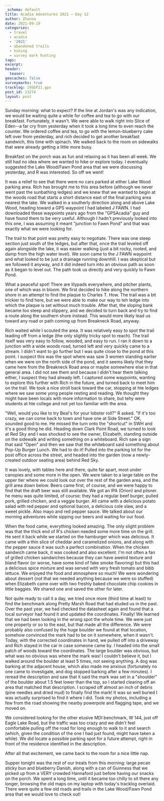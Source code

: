 ```yaml
---
_schema: default
title: Acadia Adventures 2021 – Day 12
author: Zhanna
date: 2021-09-19
categories:
  - travel
  - acadia
  - '2021'
  - abandoned trails
  - hiking
  - survey mark hunting 
tags:
excerpt: 
header:
  teaser:
geocaches: false
surveymarks: true
tracklog: 19SEP21.gpx
post_id: 13274
layout: post
---
```


Sunday morning: what to expect? If the line at Jordan's was any indication, we would be waiting quite a while for coffee and tea to go with our breakfast. Fortunately, it wasn't. We were able to walk right into Slice of Eden--a far cry from yesterday when it took a long time to even reach the counter. We ordered coffee and tea, to go with the lemon-blueberry cake left over from yesterday, and rich decided to get another breakfast sandwich, this time with spinach. We walked back to the room on sidewalks that were already getting a little more busy.

Breakfast on the porch was as fun and relaxing as it has been all week. We still had no idea where we wanted to hike or explore today. I eventually suggested the Lake Wood/Fawn Pond area that we were discussing yesterday, and R was interested. So off we went! 

It was a relief to see that there were no cars parked at either Lake Wood parking area. Rich has brought me to this area before (although we never went past the sunbathing ledges) and we knew that we wanted to begin at the woods road that starts a short distance east of the final parking area nearest the lake. We walked in a southerly direction along and above Lake Wood, heading toward a GPS waypoint I had labeled J FAWN. I had downloaded these waypoints years ago from the "GPSAcadia" guy and have found them to be very useful. Although I hadn't previously looked into this one, I was assuming it meant "junction to Fawn Pond" and that was exactly what we were looking for.  

The trail to that point was pretty easy to negotiate. There was one steep section just south of the ledges, but after that, once the trail leveled off again alongside the lake, it was easier walking (just a bit rocky, rooted, and damp from the high water level). We soon came to the J FAWN waypoint and what looked to be just a drainage running downhill. I was skeptical but we followed it anyway, and it did indeed turn into an obvious path as soon as it began to level out. The path took us directly and very quickly to Fawn Pond.

What a peaceful spot! There are lilypads everywhere, and pitcher plants, one of which was in bloom. We first decided to hike along the northern shore in an attempt to find the plaque to Charles T. How. The trail was a bit trickier to find here, but we were able to make our way to teh ledge into which the plaque is set without much trouble. After that, the sloping bank became too steep and slippery, and we decided to turn back and try to find a route along the southern shore instead. This would more likely lead us toward any road or path coming up from Breakneck Road, anyway.

Rich waited while I scouted the area. It was relatively easy to spot the trail leading off from a ledge (the only slightly tricky spot to reach). The trail itself was very easy to follow, wooded, and easy to run. I ran it down to a junction with a wide woods road, turned left and very quickly came to a stream. I didn't want to go further but I was quite close to the pond at this point. I suspect this was the spot where was saw 3 women standing earlier when we were on the north side of the pond, and it seems likely that they came here from the Breakneck Road area or maybe somewhere else in that general area. I did not see them and because I didn't hear them talking either,  I suspect they had already left. I captured some waypoints, wanting to explore this further with Rich in the future, and turned back to meet him on the trail. We took a nice stroll back toward the car, stopping at hte ledges where we saw some yong people resting and reading. We thought they might have been locals with more information to share, but tehy were students at hte college and not yet too familiar with the area.

"Well, would you like to try Beal's for your lobster roll?" R asked. "If it's too crazy, we can come back to town and have one at Side Street." OK, sounded good to me. He missed the turn onto the "shortcut" in SWH and it's a good thing he did. Heading down Clark Point Road, we turned to look at Red Sky and I was shocked to see the owner, Elizabeth, standing outside on the sidewalk and writing something on a whiteboard. Rich saw a sign that said "Open" and then we saw that the whiteboard said something about Pop-Up Burger Lunch. We had to do it! Pulled into the parking lot for the post office across the street, and headed into the garden (now a newly-created outdoor seating area) behind Red Sky. 

It was lovely, with tables here and there, quite far apart, most under canopies and some more in the open. We were taken to a large table on the upper tier where we could look out over the rest of the garden area, and the grill area down below. Beers came first, of course, and we were happy to find that the draft beer was still available. We got an IPA (Orion) and pilsner. he menu was quite limited, of course: they had a regular beef burger, pulled pork, grilled chicken, and a veggie burger. All came with a delicious potato salad with red pepper and optional bacon, a delicious cole slaw, and a sweet pickle. Also mayo and red pepper sauce. We talked about our morning adventures while sipping our beers and waiting for our food. 

When the food came, everything looked amazing. The only slight problem was that the thick end of R's chicken needed some more time on the grill. He sent it back while we started on the hamburger which was delicious. It came with a thin slice of cheddar and caramelized onions, and along with the pepper sauce it was such a perfect combination. When the chicken sandwich came back, it was cooked and also excellent. I'm not often a fan of grilled chicken sandwiches because they can have aweird texture and bland flavor (or worse, have some kind of fake smoke flavoring) but this had a delicious spice mixture and was served with very fresh tomato and bibb lettuce. We enjoyed the food and atmosphere so much! We were wondering about dessert (not that we needed anything because we were so stuffed) when Elizabeth came over with two freshly baked chocolate chip cookies in little baggies. We shared one and saved the other for later. 

Not quite ready to call it a day, we tried once more (third time at least) to find the benchmark along Pretty Marsh Road that had eluded us in the past. Over the past year, we had checked the datasheet again and found that a local surveyor had found it and updated the coordinates. Finally! We learned that we had been looking in the wrong spot the whole time. We were just one property or so to the east, but that made all the difference. We were probably also confused by the huge boulder we found at that location, somehow convinced the mark had to be on it somewhere, when it wasn't. Today, with the corrected coordinates in hand, we pulled off into a driveway and Rich stayed in the car in case someone came by. I headed into the small patch of woods toward the coordinates. The large boulder was obvious, but what was no obvious was where the mark was! I couldn't believe it, but I walked around the boulder at least 5 times, not seeing anything. A dog was barking at the adjacent house, which also made me anxious (fortunately no one came to investigate, and dog stopped barking after a few minutes). I reread the description and saw that it said the mark was set in a "shoulder" of the boulder about 1.5 feet lower than the top, so I started clearing off an area that matched that description. I scraped off almost an inch of debris (pine needles and dried mud) to finally find the mark! It was so well buried I was actually surprised to find it where I did. Took my photos, including a few from the road showing the nearby powerpole and flagging tape, and we moved on.

We considered looking for the other elusive MDI benchmark, W 144, just off Eagle Lake Road, but the traffic was too crazy and we didn't feel comfortable pulling off the road for long enough to walk to it and search (which, given the condition of the one I had just found, might have taken a while). We did locate a possible parking spot for a future attempt, right in front of the residence identified in the description. 

After all that excitement, we came back to the room for a nice little nap.

Supper tonight was the rest of our treats from this morning: large pecan sticky bun and blueberry Danish, along with a can of Guinness that we picked up from a VERY crowded Hannaford just before having our snacks on the porch. We spent a long time, until it became too chilly to sit there any longer, browsing the old maps on my laptop with today's tracklog overlaid. There were quite a few old roads and trails in the Lake Wood/Fawn Pond area that we would love to check out!
